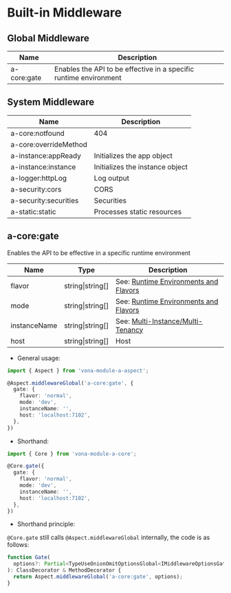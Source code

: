 # Built-in Middleware

## Global Middleware

|Name|Description|
|--|--|
|a-core:gate|Enables the API to be effective in a specific runtime environment|

## System Middleware

|Name|Description|
|--|--|
|a-core:notfound|404|
|a-core:overrideMethod||
|a-instance:appReady|Initializes the app object|
|a-instance:instance|Initializes the instance object|
|a-logger:httpLog|Log output|
|a-security:cors|CORS|
|a-security:securities|Securities|
|a-static:static|Processes static resources|

## a-core:gate

Enables the API to be effective in a specific runtime environment

|Name|Type|Description|
|--|--|--|
|flavor|string\|string[]|See: [Runtime Environments and Flavors](../../env-config/mode-flavor/introduction.md)|
|mode|string\|string[]|See: [Runtime Environments and Flavors](../../env-config/mode-flavor/introduction.md)|
|instanceName|string\|string[]|See: [Multi-Instance/Multi-Tenancy](../../env-config/instance/introduction.md)|
|host|string\|string[]|Host|

* General usage:

``` typescript
import { Aspect } from 'vona-module-a-aspect';

@Aspect.middlewareGlobal('a-core:gate', {
  gate: {
    flavor: 'normal',
    mode: 'dev',
    instanceName: '',
    host: 'localhost:7102',
  },
})
```

* Shorthand:

``` typescript
import { Core } from 'vona-module-a-core';

@Core.gate({
  gate: {
    flavor: 'normal',
    mode: 'dev',
    instanceName: '',
    host: 'localhost:7102',
  },
})
```

* Shorthand principle:

`@Core.gate` still calls `@Aspect.middlewareGlobal` internally, the code is as follows:

``` typescript
function Gate(
  options?: Partial<TypeUseOnionOmitOptionsGlobal<IMiddlewareOptionsGate>>,
): ClassDecorator & MethodDecorator {
  return Aspect.middlewareGlobal('a-core:gate', options);
}
```

